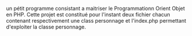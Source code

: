 un pétit programme consistant a maitriser le Programmationn Orient Objet en PHP.
Cette projet est constitué pour l'instant deux fichier chacun contenant respectivement une class personnage et l'index.php permettant d'exploiter la classe personnage.
